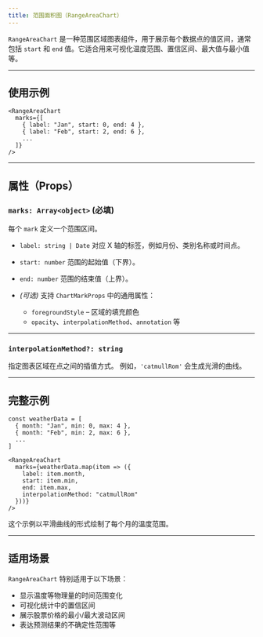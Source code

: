 ```yaml
---
title: 范围面积图（RangeAreaChart）
---
```

`RangeAreaChart` 是一种范围区域图表组件，用于展示每个数据点的值区间，通常包括 `start` 和 `end` 值。它适合用来可视化温度范围、置信区间、最大值与最小值等。

---

## 使用示例

```tsx
<RangeAreaChart
  marks={[
    { label: "Jan", start: 0, end: 4 },
    { label: "Feb", start: 2, end: 6 },
    ...
  ]}
/>
```

---

## 属性（Props）

### `marks: Array<object>` **(必填)**

每个 `mark` 定义一个范围区间。

* `label: string | Date`
  对应 X 轴的标签，例如月份、类别名称或时间点。

* `start: number`
  范围的起始值（下界）。

* `end: number`
  范围的结束值（上界）。

* *(可选)* 支持 `ChartMarkProps` 中的通用属性：

  * `foregroundStyle` – 区域的填充颜色
  * `opacity`、`interpolationMethod`、`annotation` 等

---

### `interpolationMethod?: string`

指定图表区域在点之间的插值方式。
例如，`'catmullRom'` 会生成光滑的曲线。

---

## 完整示例

```tsx
const weatherData = [
  { month: "Jan", min: 0, max: 4 },
  { month: "Feb", min: 2, max: 6 },
  ...
]

<RangeAreaChart
  marks={weatherData.map(item => ({
    label: item.month,
    start: item.min,
    end: item.max,
    interpolationMethod: "catmullRom"
  }))}
/>
```

这个示例以平滑曲线的形式绘制了每个月的温度范围。

---

## 适用场景

`RangeAreaChart` 特别适用于以下场景：

* 显示温度等物理量的时间范围变化
* 可视化统计中的置信区间
* 展示股票价格的最小/最大波动区间
* 表达预测结果的不确定性范围等
